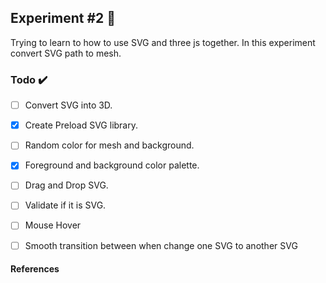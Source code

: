 ## Experiment #2 🧪
Trying to learn to how to use SVG and three js together. In this experiment convert SVG path to mesh.

### Todo ✔️

- [ ] Convert SVG into 3D.
- [x] Create Preload SVG library.
- [ ] Random color for mesh and background.
- [x] Foreground and background color palette.
- [ ] Drag and Drop SVG.
- [ ] Validate if it is SVG.
- [ ] Mouse Hover
- [ ] Smooth transition between when change one SVG to another SVG


#### References
